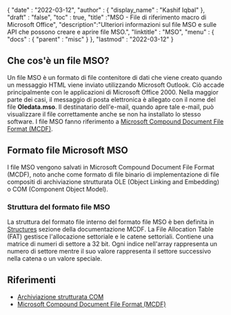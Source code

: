 {
  "date" : "2022-03-12",
  "author" : {
    "display_name" : "Kashif Iqbal"
},
  "draft" : "false",
  "toc" : true,
  "title" :"MSO - File di riferimento macro di Microsoft Office",
  "description":"Ulteriori informazioni sul file MSO e sulle API che possono creare e aprire file MSO.",
  "linktitle" : "MSO",
  "menu" : {
    "docs" : {
      "parent" : "misc"
}
},
  "lastmod" : "2022-03-12"
}

## Che cos'è un file MSO?

Un file MSO è un formato di file contenitore di dati che viene creato quando un messaggio HTML viene inviato utilizzando Microsoft Outlook. Ciò accade principalmente con le applicazioni di Microsoft Office 2000. Nella maggior parte dei casi, il messaggio di posta elettronica è allegato con il nome del file **Oledata.mso**. Il destinatario dell'e-mail, quando apre tale e-mail, può visualizzare il file correttamente anche se non ha installato lo stesso software. I file MSO fanno riferimento a [Microsoft Compound Document File Format (MCDF)](https://learn.microsoft.com/en-us/openspecs/windows_protocols/ms-cfb/53989ce4-7b05-4f8d-829b-d08d6148375b).

## Formato file Microsoft MSO

I file MSO vengono salvati in Microsoft Compound Document File Format (MCDF), noto anche come formato di file binario di implementazione di file compositi di archiviazione strutturata OLE (Object Linking and Embedding) o COM (Component Object Model).

### Struttura del formato file MSO

La struttura del formato file interno del formato file MSO è ben definita in [Structures](https://learn.microsoft.com/en-us/openspecs/windows_protocols/ms-cfb/28488197-8193-49d7-84d8-dfd692418ccd) sezione della documentazione MCDF. La File Allocation Table (FAT) gestisce l'allocazione settoriale e le catene settoriali. Contiene una matrice di numeri di settore a 32 bit. Ogni indice nell'array rappresenta un numero di settore mentre il suo valore rappresenta il settore successivo nella catena o un valore speciale.

## Riferimenti

* [Archiviazione strutturata COM](https://en.wikipedia.org/wiki/COM_Structured_Storage)
* [Microsoft Compound Document File Format (MCDF)](https://learn.microsoft.com/en-us/openspecs/windows_protocols/ms-cfb/53989ce4-7b05-4f8d-829b-d08d6148375b)

